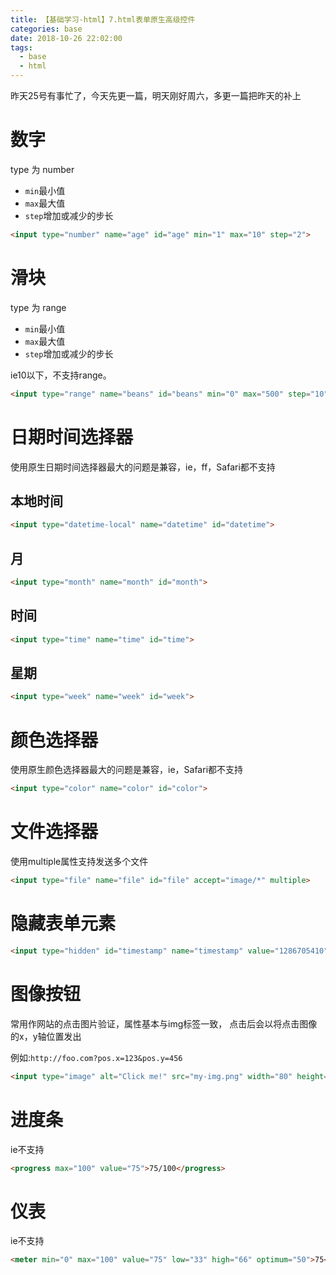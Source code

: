 ```yaml
---
title: 【基础学习-html】7.html表单原生高级控件
categories: base
date: 2018-10-26 22:02:00
tags:
  - base
  - html
---
```

昨天25号有事忙了，今天先更一篇，明天刚好周六，多更一篇把昨天的补上
# 数字
type 为 number
- `min`最小值
- `max`最大值
- `step`增加或减少的步长

```html
<input type="number" name="age" id="age" min="1" max="10" step="2">
```

# 滑块
type 为 range
- `min`最小值
- `max`最大值
- `step`增加或减少的步长

ie10以下，不支持range。

```html
<input type="range" name="beans" id="beans" min="0" max="500" step="10">
```

# 日期时间选择器
使用原生日期时间选择器最大的问题是兼容，ie，ff，Safari都不支持
## 本地时间
```html
<input type="datetime-local" name="datetime" id="datetime">
```
## 月
```html
<input type="month" name="month" id="month">
```
## 时间
```html
<input type="time" name="time" id="time">
```
## 星期
```html
<input type="week" name="week" id="week">
```

# 颜色选择器
使用原生颜色选择器最大的问题是兼容，ie，Safari都不支持
```html
<input type="color" name="color" id="color">
```

# 文件选择器
使用multiple属性支持发送多个文件
```html
<input type="file" name="file" id="file" accept="image/*" multiple>
```

# 隐藏表单元素
```html
<input type="hidden" id="timestamp" name="timestamp" value="1286705410">
```

# 图像按钮
常用作网站的点击图片验证，属性基本与img标签一致， 点击后会以将点击图像的x，y轴位置发出 

例如:`http://foo.com?pos.x=123&pos.y=456`
```html
<input type="image" alt="Click me!" src="my-img.png" width="80" height="30" />
```

# 进度条
ie不支持
```html
<progress max="100" value="75">75/100</progress>
```

# 仪表
ie不支持
```html
<meter min="0" max="100" value="75" low="33" high="66" optimum="50">75</meter>
```